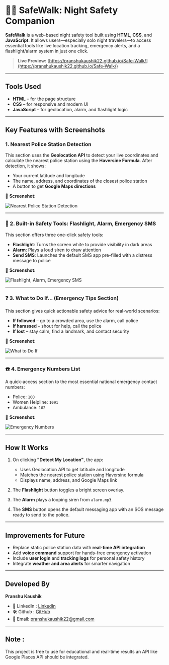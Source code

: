 # 🚶‍♀️ SafeWalk: Night Safety Companion

**SafeWalk** is a web-based night safety tool built using **HTML**, **CSS**, and **JavaScript**. It allows users—especially solo night travelers—to access essential tools like live location tracking, emergency alerts, and a flashlight/alarm system in just one click.

>  **Live Preview:** [https://pranshukaushik22.github.io/Safe-Walk/](https://pranshukaushik22.github.io/Safe-Walk/)

---

##  Tools Used

- **HTML** – for the page structure  
- **CSS** – for responsive and modern UI  
- **JavaScript** – for geolocation, alarm, and flashlight logic  

---

##  Key Features with Screenshots

###  1. Nearest Police Station Detection

This section uses the **Geolocation API** to detect your live coordinates and calculate the nearest police station using the **Haversine Formula**. After detection, it shows:
- Your current latitude and longitude
- The name, address, and coordinates of the closest police station
- A button to get **Google Maps directions**

📸 **Screenshot:**

![Nearest Police Station Detection](Image%201.jpg)

---

### 🔧 2. Built-in Safety Tools: Flashlight, Alarm, Emergency SMS

This section offers three one-click safety tools:
- **Flashlight**: Turns the screen white to provide visibility in dark areas
- **Alarm**: Plays a loud siren to draw attention
- **Send SMS**: Launches the default SMS app pre-filled with a distress message to police

📸 **Screenshot:**

![Flashlight, Alarm, Emergency SMS](Image%202.jpg)

---

### ❓ 3. What to Do If… (Emergency Tips Section)

This section gives quick actionable safety advice for real-world scenarios:
- **If followed** – go to a crowded area, use the alarm, call police
- **If harassed** – shout for help, call the police
- **If lost** – stay calm, find a landmark, and contact security

📸 **Screenshot:**

![What to Do If](Image%203.jpg)

---

### ☎️ 4. Emergency Numbers List

A quick-access section to the most essential national emergency contact numbers:
- Police: `100`
- Women Helpline: `1091`
- Ambulance: `102`

📸 **Screenshot:**

![Emergency Numbers](Image%204.jpg)


---

##  How It Works

1. On clicking **"Detect My Location"**, the app:
   - Uses Geolocation API to get latitude and longitude
   - Matches the nearest police station using Haversine formula
   - Displays name, address, and Google Maps link

2. The **Flashlight** button toggles a bright screen overlay.
3. The **Alarm** plays a looping siren from `alarm.mp3`.
4. The **SMS** button opens the default messaging app with an SOS message ready to send to the police.

---

##  Improvements for Future

- Replace static police station data with **real-time API integration**
- Add **voice command** support for hands-free emergency activation
- Include **user login** and **tracking logs** for personal safety history
- Integrate **weather and area alerts** for smarter navigation

---

##  Developed By

**Pranshu Kaushik**  

- 💼 LinkedIn :  [LinkedIn](https://www.linkedin.com/in/pranshu-kaushik-786865297/)  
- 🛠️ Github :  [GitHub](https://github.com/pranshukaushik22)  
- 📧 Email: [pranshukaushik22@gmail.com](mailto:pranshukaushik22@gmail.com)

---

## Note :

This project is free to use for educational and real-time results an API like Google Places API should be integrated.


